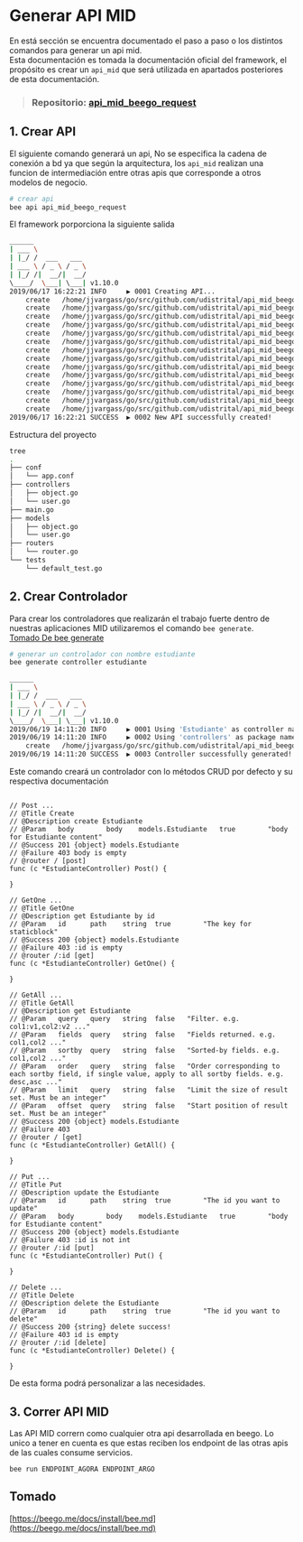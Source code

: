 # Generar API MID

En está sección se encuentra documentado el paso a paso o los distintos comandos para generar un api mid.   
Esta documentación es tomada la documentación oficial del framework, el propósito es crear un `api_mid` que será utilizada en apartados posteriores de esta documentación.

> ### **Repositorio:** [api_mid_beego_request](https://github.com/udistrital/api_mid_beego_request)

## 1. Crear API
El siguiente comando generará un api, No se especifica la cadena de conexión a bd ya que según la arquitectura, los `api_mid` realizan una funcion de intermediación entre otras apis que corresponde a otros modelos de negocio.
```bash
# crear api
bee api api_mid_beego_request
```
El framework porporciona la siguiente salida
```bash
______
| ___ \
| |_/ /  ___   ___
| ___ \ / _ \ / _ \
| |_/ /|  __/|  __/
\____/  \___| \___| v1.10.0
2019/06/17 16:22:21 INFO     ▶ 0001 Creating API...
	create	 /home/jjvargass/go/src/github.com/udistrital/api_mid_beego_request
	create	 /home/jjvargass/go/src/github.com/udistrital/api_mid_beego_request/conf
	create	 /home/jjvargass/go/src/github.com/udistrital/api_mid_beego_request/controllers
	create	 /home/jjvargass/go/src/github.com/udistrital/api_mid_beego_request/tests
	create	 /home/jjvargass/go/src/github.com/udistrital/api_mid_beego_request/conf/app.conf
	create	 /home/jjvargass/go/src/github.com/udistrital/api_mid_beego_request/models
	create	 /home/jjvargass/go/src/github.com/udistrital/api_mid_beego_request/routers/
	create	 /home/jjvargass/go/src/github.com/udistrital/api_mid_beego_request/controllers/object.go
	create	 /home/jjvargass/go/src/github.com/udistrital/api_mid_beego_request/controllers/user.go
	create	 /home/jjvargass/go/src/github.com/udistrital/api_mid_beego_request/tests/default_test.go
	create	 /home/jjvargass/go/src/github.com/udistrital/api_mid_beego_request/routers/router.go
	create	 /home/jjvargass/go/src/github.com/udistrital/api_mid_beego_request/models/object.go
	create	 /home/jjvargass/go/src/github.com/udistrital/api_mid_beego_request/models/user.go
	create	 /home/jjvargass/go/src/github.com/udistrital/api_mid_beego_request/main.go
2019/06/17 16:22:21 SUCCESS  ▶ 0002 New API successfully created!
```
Estructura del proyecto
```bash
tree
.
├── conf
│   └── app.conf
├── controllers
│   ├── object.go
│   └── user.go
├── main.go
├── models
│   ├── object.go
│   └── user.go
├── routers
│   └── router.go
└── tests
    └── default_test.go
```

## 2. Crear Controlador
Para crear los controladores que realizarán el trabajo fuerte dentro de nuestras aplicaciones MID utilizaremos el comando `bee generate`.   
[Tomado De bee generate](https://beego.me/docs/install/bee.md#command-generate)
```bash
# generar un controlador con nombre estudiante
bee generate controller estudiante
```
```bash
______
| ___ \
| |_/ /  ___   ___
| ___ \ / _ \ / _ \
| |_/ /|  __/|  __/
\____/  \___| \___| v1.10.0
2019/06/19 14:11:20 INFO     ▶ 0001 Using 'Estudiante' as controller name
2019/06/19 14:11:20 INFO     ▶ 0002 Using 'controllers' as package name
	create	 /home/jjvargass/go/src/github.com/udistrital/api_mid_beego_request/controllers/estudiante.go
2019/06/19 14:11:20 SUCCESS  ▶ 0003 Controller successfully generated!
```

Este comando creará un controlador con lo métodos CRUD por defecto y su respectiva documentación
```golang

// Post ...
// @Title Create
// @Description create Estudiante
// @Param	body		body 	models.Estudiante	true		"body for Estudiante content"
// @Success 201 {object} models.Estudiante
// @Failure 403 body is empty
// @router / [post]
func (c *EstudianteController) Post() {

}

// GetOne ...
// @Title GetOne
// @Description get Estudiante by id
// @Param	id		path 	string	true		"The key for staticblock"
// @Success 200 {object} models.Estudiante
// @Failure 403 :id is empty
// @router /:id [get]
func (c *EstudianteController) GetOne() {

}

// GetAll ...
// @Title GetAll
// @Description get Estudiante
// @Param	query	query	string	false	"Filter. e.g. col1:v1,col2:v2 ..."
// @Param	fields	query	string	false	"Fields returned. e.g. col1,col2 ..."
// @Param	sortby	query	string	false	"Sorted-by fields. e.g. col1,col2 ..."
// @Param	order	query	string	false	"Order corresponding to each sortby field, if single value, apply to all sortby fields. e.g. desc,asc ..."
// @Param	limit	query	string	false	"Limit the size of result set. Must be an integer"
// @Param	offset	query	string	false	"Start position of result set. Must be an integer"
// @Success 200 {object} models.Estudiante
// @Failure 403
// @router / [get]
func (c *EstudianteController) GetAll() {

}

// Put ...
// @Title Put
// @Description update the Estudiante
// @Param	id		path 	string	true		"The id you want to update"
// @Param	body		body 	models.Estudiante	true		"body for Estudiante content"
// @Success 200 {object} models.Estudiante
// @Failure 403 :id is not int
// @router /:id [put]
func (c *EstudianteController) Put() {

}

// Delete ...
// @Title Delete
// @Description delete the Estudiante
// @Param	id		path 	string	true		"The id you want to delete"
// @Success 200 {string} delete success!
// @Failure 403 id is empty
// @router /:id [delete]
func (c *EstudianteController) Delete() {

}
```
De esta forma podrá personalizar a las necesidades.

## 3. Correr API MID
Las API MID corrern como cualquier otra api desarrollada en beego. Lo unico a tener en cuenta es que estas reciben los endpoint de las otras apis de las cuales consume servicios.
```
bee run ENDPOINT_AGORA ENDPOINT_ARGO
```
## Tomado

[https://beego.me/docs/install/bee.md](https://beego.me/docs/install/bee.md)
